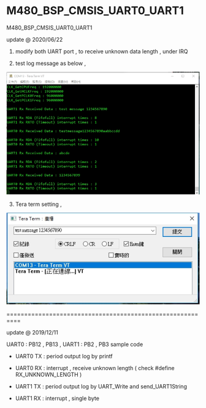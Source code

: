 # M480_BSP_CMSIS_UART0_UART1
 M480_BSP_CMSIS_UART0_UART1

update @ 2020/06/22

1. modify both UART port , to receive unknown data length , under IRQ

2. test log message as below , 

![image](https://github.com/released/M480BSP_UART0_UART1/blob/master/LOG.jpg)

3. Tera term setting , 

![image](https://github.com/released/M480BSP_UART0_UART1/blob/master/tera_term_setting.jpg)

==========================================================

update @ 2019/12/11

UART0 : PB12 , PB13 , UART1 : PB2 , PB3 sample code

- UART0 TX : period output log by printf

- UART0 RX : interrupt , receive unknown length ( check #define RX_UNKNOWN_LENGTH )

- UART1 TX : period output log by UART_Write and send_UART1String

- UART1 RX : interrupt , single byte